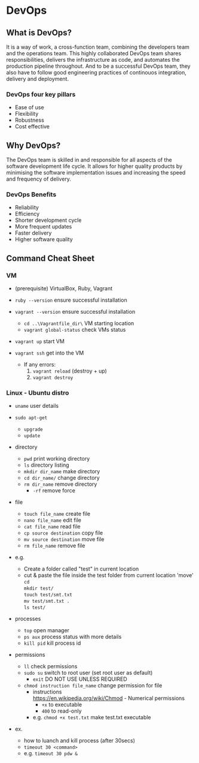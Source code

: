 # DevOps
## What is DevOps?  
It is a way of work, a cross-function team, combining the developers team
and the operations team. This highly collaborated DevOps team shares
responsibilities, delivers the infrastructure as code, and automates the
production pipeline throughout. And to be a successful DevOps team, they also have to follow good engineering practices of continouos integration, delivery and deployment.

### DevOps four key pillars
- Ease of use
- Flexibility
- Robustness
- Cost effective

## Why DevOps?  
The DevOps team is skilled in and responsible for all aspects of the software development life cycle. It allows for higher quality products by minimising the software implementation issues and increasing the speed and frequency of delivery. 

### DevOps Benefits
- Reliability
- Efficiency
- Shorter development cycle
- More frequent updates
- Faster delivery
- Higher software quality

## Command Cheat Sheet
### VM
- (prerequisite) VirtualBox, Ruby, Vagrant
- `ruby --version`              ensure successful installation
- `vagrant --version`           ensure successful installation
    - `cd ..\Vagrantfile_dir\`  VM starting location
    - `vagrant global-status`   check VMs status
- `vagrant up`                  start VM
- `vagrant ssh`                 get into the VM

    - If any errors:
        1. `vagrant reload`     (destroy + up)
        2. `vagrant destroy` 
### Linux - Ubuntu distro
- `uname`                       user details
- `sudo apt-get`    
    - `upgrade`             
    - `update`           
- directory   
    - `pwd`                     print working directory
    - `ls`                      directory listing
    - `mkdir dir_name`          make directory
    - `cd dir_name/`            change directory
    - `rm dir_name`             remove directory
        - `-rf`                 remove force

- file
    - `touch file_name`         create file
    - `nano file_name`          edit file
    - `cat file_name`           read file
    - `cp source destination`   copy file
    - `mv source destination`   move file
    - `rm file_name`            remove file
        
- e.g. 
    - Create a folder called "test" in current location
    - cut & paste the file inside the test folder from current location 'move'  
    `cd`  
    `mkdir test/`  
    `touch test/smt.txt`  
    `mv test/smt.txt .`  
    `ls test/`  

- processes
    - `top`                     open manager
    - `ps aux`                  process status with more details
    - `kill pid`                kill process id  
  
- permissions
    - `ll`                      check permissions
    - `sudo su`                 switch to root user (set root user as default)
        - `exit`                DO NOT USE UNLESS REQUIRED
    - `chmod instruction file_name`    change permission for file
        - instructions   
        https://en.wikipedia.org/wiki/Chmod - Numerical permissions  
            - `+x`              to executable
            - `400`             to read-only
        - e.g. `chmod +x test.txt`     make test.txt executable

- ex.
    - how to luanch and kill process (after 30secs)
    - `timeout 30 <command>`
    - e.g. `timeout 30 pdw &`

